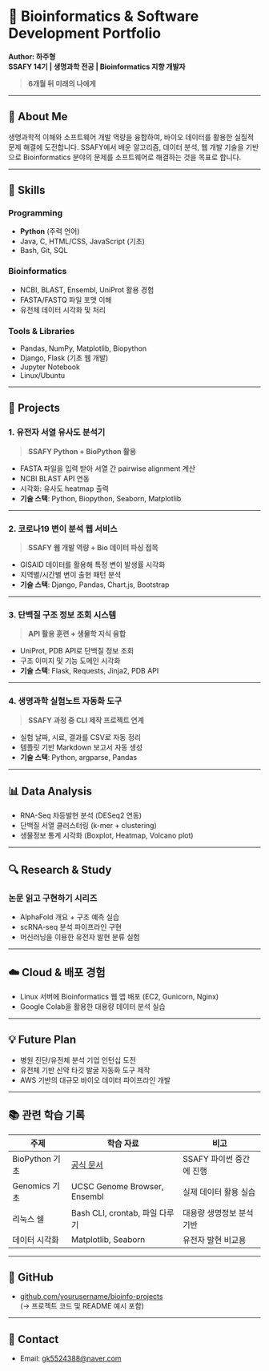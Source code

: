 # 🧬 Bioinformatics & Software Development Portfolio  
**Author: 하주형**  
**SSAFY 14기 | 생명과학 전공 | Bioinformatics 지향 개발자**
> **6개월 뒤 미래의 나에게**
---

## 🌱 About Me
생명과학적 이해와 소프트웨어 개발 역량을 융합하여, 바이오 데이터를 활용한 실질적 문제 해결에 도전합니다. SSAFY에서 배운 알고리즘, 데이터 분석, 웹 개발 기술을 기반으로 Bioinformatics 분야의 문제를 소프트웨어로 해결하는 것을 목표로 합니다.

---

## 📌 Skills

### Programming
- **Python** (주력 언어)
- Java, C, HTML/CSS, JavaScript (기초)
- Bash, Git, SQL

### Bioinformatics
- NCBI, BLAST, Ensembl, UniProt 활용 경험
- FASTA/FASTQ 파일 포맷 이해
- 유전체 데이터 시각화 및 처리

### Tools & Libraries
- Pandas, NumPy, Matplotlib, Biopython
- Django, Flask (기초 웹 개발)
- Jupyter Notebook
- Linux/Ubuntu

---

## 🧪 Projects

### 1. 유전자 서열 유사도 분석기
> **SSAFY Python + BioPython 활용**

- FASTA 파일을 입력 받아 서열 간 pairwise alignment 계산
- NCBI BLAST API 연동
- 시각화: 유사도 heatmap 출력
- **기술 스택**: Python, Biopython, Seaborn, Matplotlib

---

### 2. 코로나19 변이 분석 웹 서비스
> **SSAFY 웹 개발 역량 + Bio 데이터 파싱 접목**

- GISAID 데이터를 활용해 특정 변이 발생률 시각화
- 지역별/시간별 변이 출현 패턴 분석
- **기술 스택**: Django, Pandas, Chart.js, Bootstrap

---

### 3. 단백질 구조 정보 조회 시스템
> **API 활용 훈련 + 생물학 지식 융합**

- UniProt, PDB API로 단백질 정보 조회
- 구조 이미지 및 기능 도메인 시각화
- **기술 스택**: Flask, Requests, Jinja2, PDB API

---

### 4. 생명과학 실험노트 자동화 도구
> **SSAFY 과정 중 CLI 제작 프로젝트 연계**

- 실험 날짜, 시료, 결과를 CSV로 자동 정리
- 템플릿 기반 Markdown 보고서 자동 생성
- **기술 스택**: Python, argparse, Pandas

---

## 📊 Data Analysis

- RNA-Seq 차등발현 분석 (DESeq2 연동)
- 단백질 서열 클러스터링 (k-mer + clustering)
- 생물정보 통계 시각화 (Boxplot, Heatmap, Volcano plot)

---

## 🔍 Research & Study

### 논문 읽고 구현하기 시리즈
- AlphaFold 개요 + 구조 예측 실습
- scRNA-seq 분석 파이프라인 구현
- 머신러닝을 이용한 유전자 발현 분류 실험

---

## ☁️ Cloud & 배포 경험

- Linux 서버에 Bioinformatics 웹 앱 배포 (EC2, Gunicorn, Nginx)
- Google Colab을 활용한 대용량 데이터 분석 실습

---

## 💡 Future Plan

- 병원 진단/유전체 분석 기업 인턴십 도전
- 유전체 기반 신약 타깃 발굴 자동화 도구 제작
- AWS 기반의 대규모 바이오 데이터 파이프라인 개발

---

## 📚 관련 학습 기록

| 주제 | 학습 자료 | 비고 |
|------|----------|------|
| BioPython 기초 | [공식 문서](https://biopython.org/wiki/Documentation) | SSAFY 파이썬 중간에 진행 |
| Genomics 기초 | UCSC Genome Browser, Ensembl | 실제 데이터 활용 실습 |
| 리눅스 쉘 | Bash CLI, crontab, 파일 다루기 | 대용량 생명정보 분석 기반 |
| 데이터 시각화 | Matplotlib, Seaborn | 유전자 발현 비교용 |

---

## 📎 GitHub

- [github.com/yourusername/bioinfo-projects](https://github.com/yourusername/bioinfo-projects)  
  (→ 프로젝트 코드 및 README 예시 포함)

---

## 📮 Contact

- Email: gk5524388@naver.com  


